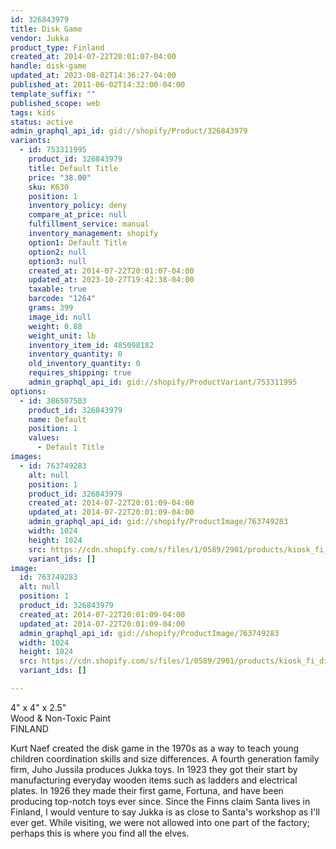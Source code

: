 ```yaml
---
id: 326843979
title: Disk Game
vendor: Jukka
product_type: Finland
created_at: 2014-07-22T20:01:07-04:00
handle: disk-game
updated_at: 2023-08-02T14:36:27-04:00
published_at: 2011-06-02T14:32:00-04:00
template_suffix: ""
published_scope: web
tags: kids
status: active
admin_graphql_api_id: gid://shopify/Product/326843979
variants:
  - id: 753311995
    product_id: 326843979
    title: Default Title
    price: "38.00"
    sku: K630
    position: 1
    inventory_policy: deny
    compare_at_price: null
    fulfillment_service: manual
    inventory_management: shopify
    option1: Default Title
    option2: null
    option3: null
    created_at: 2014-07-22T20:01:07-04:00
    updated_at: 2023-10-27T19:42:38-04:00
    taxable: true
    barcode: "1264"
    grams: 399
    image_id: null
    weight: 0.88
    weight_unit: lb
    inventory_item_id: 485098182
    inventory_quantity: 0
    old_inventory_quantity: 0
    requires_shipping: true
    admin_graphql_api_id: gid://shopify/ProductVariant/753311995
options:
  - id: 386507503
    product_id: 326843979
    name: Default
    position: 1
    values:
      - Default Title
images:
  - id: 763749283
    alt: null
    position: 1
    product_id: 326843979
    created_at: 2014-07-22T20:01:09-04:00
    updated_at: 2014-07-22T20:01:09-04:00
    admin_graphql_api_id: gid://shopify/ProductImage/763749283
    width: 1024
    height: 1024
    src: https://cdn.shopify.com/s/files/1/0589/2901/products/kiosk_fi_diskgame_1.jpeg?v=1406073669
    variant_ids: []
image:
  id: 763749283
  alt: null
  position: 1
  product_id: 326843979
  created_at: 2014-07-22T20:01:09-04:00
  updated_at: 2014-07-22T20:01:09-04:00
  admin_graphql_api_id: gid://shopify/ProductImage/763749283
  width: 1024
  height: 1024
  src: https://cdn.shopify.com/s/files/1/0589/2901/products/kiosk_fi_diskgame_1.jpeg?v=1406073669
  variant_ids: []

---
```


4" x 4" x 2.5"  
Wood & Non-Toxic Paint  
FINLAND

<!-- td {border: 1px solid #ccc;}br {mso-data-placement:same-cell;} -->

Kurt Naef created the disk game in the 1970s as a way to teach young children coordination skills and size differences. A fourth generation family firm, Juho Jussila produces Jukka toys. In 1923 they got their start by manufacturing everyday wooden items such as ladders and electrical plates. In 1926 they made their first game, Fortuna, and have been producing top-notch toys ever since. Since the Finns claim Santa lives in Finland, I would venture to say Jukka is as close to Santa's workshop as I'll ever get. While visiting, we were not allowed into one part of the factory; perhaps this is where you find all the elves.
